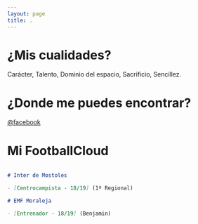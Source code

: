```yaml
---
layout: page
title: .
---
```

# ¿Mis cualidades?

Carácter, Talento, Dominio del espacio, Sacrificio, Sencillez.

# ¿Donde me puedes encontrar?

[@facebook](https://www.facebook.com/aitor.carrillo.359)

# Mi FootballCloud

```markdown

# Inter de Mostoles

- [Centrocampista - 18/19] (1º Regional)

# EMF Moraleja 

- [Entrenador - 18/19] (Benjamin)

```